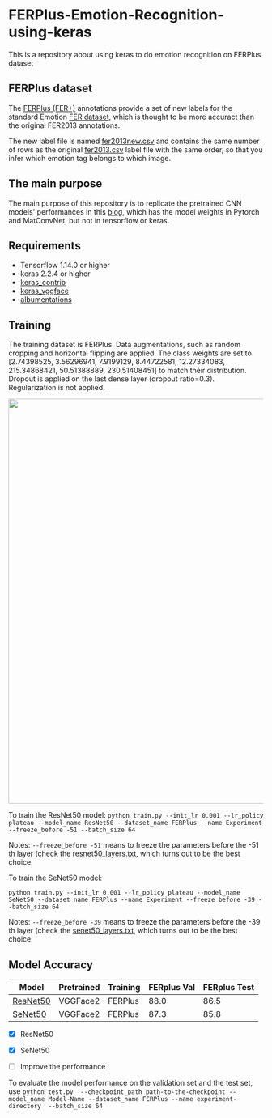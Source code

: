 # FERPlus-Emotion-Recognition-using-keras
This is a repository about using keras to do emotion recognition on FERPlus dataset

## FERPlus dataset
The [FERPlus (FER+)](https://github.com/microsoft/FERPlus) annotations provide a set of new labels for the standard Emotion [FER dataset](https://www.kaggle.com/c/challenges-in-representation-learning-facial-expression-recognition-challenge/data), which is thought to be more accuract than the original FER2013 annotations.

The new label file is named [fer2013new.csv]((https://github.com/microsoft/FERPlus)) and contains the same number of rows as the original [fer2013.csv]((https://www.kaggle.com/c/challenges-in-representation-learning-facial-expression-recognition-challenge/data)) label file with the same order, so that you infer which emotion tag belongs to which image. 

## The main purpose

The main purpose of this repository is to replicate the pretrained CNN models' performances in this [blog](http://www.robots.ox.ac.uk/~albanie/pytorch-models.html), which has the model weights in Pytorch and MatConvNet, but not in tensorflow or keras.

## Requirements

* Tensorflow 1.14.0 or higher
* keras 2.2.4 or higher
* [keras_contrib](https://github.com/keras-team/keras-contrib)
* [keras_vggface](https://github.com/rcmalli/keras-vggface)
* [albumentations](https://github.com/albumentations-team/albumentations)

## Training

The training dataset is FERPlus. Data augmentations, such as random cropping and horizontal flipping are applied. The class weights are set to [2.74398525, 3.56296941, 7.9199129, 8.44722581, 12.27334083, 215.34868421, 50.51388889, 230.51408451] to match their distribution. Dropout is applied on the last dense layer (dropout ratio=0.3). Regularization is not applied.

<img src="https://github.com/wtomin/FERPlus-Emotion-Recognition-using-keras/blob/master/FERPlus_dis.png" width="800">

To train the ResNet50 model:
`python train.py --init_lr 0.001 --lr_policy plateau --model_name ResNet50 --dataset_name FERPlus --name Experiment --freeze_before -51 --batch_size 64`

Notes: `--freeze_before -51` means to freeze the parameters before the -51 th layer (check the [resnet50_layers.txt](https://github.com/wtomin/FERPlus-Emotion-Recognition-using-keras/blob/master/resnet50_layers.txt), which turns out to be the best choice.

To train the SeNet50 model:

`python train.py --init_lr 0.001 --lr_policy plateau --model_name SeNet50 --dataset_name FERPlus --name Experiment --freeze_before -39 --batch_size 64`

Notes: `--freeze_before -39` means to freeze the parameters before the -39 th layer (check the [senet50_layers.txt](https://github.com/wtomin/FERPlus-Emotion-Recognition-using-keras/blob/master/senet50_layers.txt), which turns out to be the best choice.

## Model Accuracy

| Model      | Pretrained  | Training | FERplus Val |FERplus Test |
| ----------- | ----------- | ----------| ----------| -----------|
| [ResNet50](https://hkustconnect-my.sharepoint.com/:u:/g/personal/ddeng_connect_ust_hk/EaAR4m7BIeREoGsgs-fW-wsBnt1LN4m1WyAclqJi1knCJQ?e=ywlKdm)      | VGGFace2    | FERPlus | 88.0 | 86.5 |
| [SeNet50](https://hkustconnect-my.sharepoint.com/:u:/g/personal/ddeng_connect_ust_hk/EUoDJQJ1QVNAq1cHEOec1QcB8XGxot_iMtnIgHB0t-CgHw?e=40raBe) | VGGFace2 | FERPlus | 87.3 | 85.8 |

- [x] ResNet50
- [x] SeNet50
- [ ] Improve the performance


To evaluate the model performance on the validation set and the test set, use
`python test.py  --checkpoint_path path-to-the-checkpoint --model_name Model-Name --dataset_name FERPlus --name experiment-directory  --batch_size 64`

